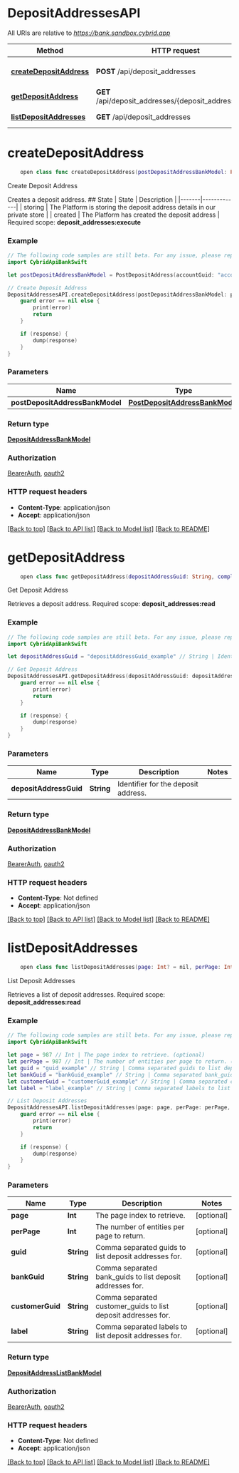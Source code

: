 # DepositAddressesAPI

All URIs are relative to *https://bank.sandbox.cybrid.app*

Method | HTTP request | Description
------------- | ------------- | -------------
[**createDepositAddress**](DepositAddressesAPI.md#createdepositaddress) | **POST** /api/deposit_addresses | Create Deposit Address
[**getDepositAddress**](DepositAddressesAPI.md#getdepositaddress) | **GET** /api/deposit_addresses/{deposit_address_guid} | Get Deposit Address
[**listDepositAddresses**](DepositAddressesAPI.md#listdepositaddresses) | **GET** /api/deposit_addresses | List Deposit Addresses


# **createDepositAddress**
```swift
    open class func createDepositAddress(postDepositAddressBankModel: PostDepositAddressBankModel, completion: @escaping (_ data: DepositAddressBankModel?, _ error: Error?) -> Void)
```

Create Deposit Address

Creates a deposit address.  ## State  | State | Description | |-------|-------------| | storing | The Platform is storing the deposit address details in our private store | | created | The Platform has created the deposit address |    Required scope: **deposit_addresses:execute**

### Example
```swift
// The following code samples are still beta. For any issue, please report via http://github.com/OpenAPITools/openapi-generator/issues/new
import CybridApiBankSwift

let postDepositAddressBankModel = PostDepositAddress(accountGuid: "accountGuid_example", labels: ["labels_example"]) // PostDepositAddressBankModel | 

// Create Deposit Address
DepositAddressesAPI.createDepositAddress(postDepositAddressBankModel: postDepositAddressBankModel) { (response, error) in
    guard error == nil else {
        print(error)
        return
    }

    if (response) {
        dump(response)
    }
}
```

### Parameters

Name | Type | Description  | Notes
------------- | ------------- | ------------- | -------------
 **postDepositAddressBankModel** | [**PostDepositAddressBankModel**](PostDepositAddressBankModel.md) |  | 

### Return type

[**DepositAddressBankModel**](DepositAddressBankModel.md)

### Authorization

[BearerAuth](../README.md#BearerAuth), [oauth2](../README.md#oauth2)

### HTTP request headers

 - **Content-Type**: application/json
 - **Accept**: application/json

[[Back to top]](#) [[Back to API list]](../README.md#documentation-for-api-endpoints) [[Back to Model list]](../README.md#documentation-for-models) [[Back to README]](../README.md)

# **getDepositAddress**
```swift
    open class func getDepositAddress(depositAddressGuid: String, completion: @escaping (_ data: DepositAddressBankModel?, _ error: Error?) -> Void)
```

Get Deposit Address

Retrieves a deposit address.  Required scope: **deposit_addresses:read**

### Example
```swift
// The following code samples are still beta. For any issue, please report via http://github.com/OpenAPITools/openapi-generator/issues/new
import CybridApiBankSwift

let depositAddressGuid = "depositAddressGuid_example" // String | Identifier for the deposit address.

// Get Deposit Address
DepositAddressesAPI.getDepositAddress(depositAddressGuid: depositAddressGuid) { (response, error) in
    guard error == nil else {
        print(error)
        return
    }

    if (response) {
        dump(response)
    }
}
```

### Parameters

Name | Type | Description  | Notes
------------- | ------------- | ------------- | -------------
 **depositAddressGuid** | **String** | Identifier for the deposit address. | 

### Return type

[**DepositAddressBankModel**](DepositAddressBankModel.md)

### Authorization

[BearerAuth](../README.md#BearerAuth), [oauth2](../README.md#oauth2)

### HTTP request headers

 - **Content-Type**: Not defined
 - **Accept**: application/json

[[Back to top]](#) [[Back to API list]](../README.md#documentation-for-api-endpoints) [[Back to Model list]](../README.md#documentation-for-models) [[Back to README]](../README.md)

# **listDepositAddresses**
```swift
    open class func listDepositAddresses(page: Int? = nil, perPage: Int? = nil, guid: String? = nil, bankGuid: String? = nil, customerGuid: String? = nil, label: String? = nil, completion: @escaping (_ data: DepositAddressListBankModel?, _ error: Error?) -> Void)
```

List Deposit Addresses

Retrieves a list of deposit addresses.  Required scope: **deposit_addresses:read**

### Example
```swift
// The following code samples are still beta. For any issue, please report via http://github.com/OpenAPITools/openapi-generator/issues/new
import CybridApiBankSwift

let page = 987 // Int | The page index to retrieve. (optional)
let perPage = 987 // Int | The number of entities per page to return. (optional)
let guid = "guid_example" // String | Comma separated guids to list deposit addresses for. (optional)
let bankGuid = "bankGuid_example" // String | Comma separated bank_guids to list deposit addresses for. (optional)
let customerGuid = "customerGuid_example" // String | Comma separated customer_guids to list deposit addresses for. (optional)
let label = "label_example" // String | Comma separated labels to list deposit addresses for. (optional)

// List Deposit Addresses
DepositAddressesAPI.listDepositAddresses(page: page, perPage: perPage, guid: guid, bankGuid: bankGuid, customerGuid: customerGuid, label: label) { (response, error) in
    guard error == nil else {
        print(error)
        return
    }

    if (response) {
        dump(response)
    }
}
```

### Parameters

Name | Type | Description  | Notes
------------- | ------------- | ------------- | -------------
 **page** | **Int** | The page index to retrieve. | [optional] 
 **perPage** | **Int** | The number of entities per page to return. | [optional] 
 **guid** | **String** | Comma separated guids to list deposit addresses for. | [optional] 
 **bankGuid** | **String** | Comma separated bank_guids to list deposit addresses for. | [optional] 
 **customerGuid** | **String** | Comma separated customer_guids to list deposit addresses for. | [optional] 
 **label** | **String** | Comma separated labels to list deposit addresses for. | [optional] 

### Return type

[**DepositAddressListBankModel**](DepositAddressListBankModel.md)

### Authorization

[BearerAuth](../README.md#BearerAuth), [oauth2](../README.md#oauth2)

### HTTP request headers

 - **Content-Type**: Not defined
 - **Accept**: application/json

[[Back to top]](#) [[Back to API list]](../README.md#documentation-for-api-endpoints) [[Back to Model list]](../README.md#documentation-for-models) [[Back to README]](../README.md)

